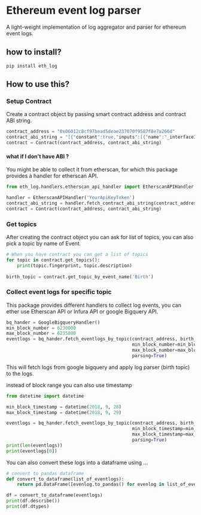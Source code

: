 # Ethereum event log parser
A light-weight implementation of log aggregator and parser for ethereum event logs. 

## how to install?
```
pip install eth_log
```

## How to use this?
### Setup Contract 
Create a contract object by passing smart contract address and contract ABI string.
```python
contract_address = "0x06012c8cf97bead5deae237070f9587f8e7a266d"
contract_abi_string = "[{"constant":true,"inputs":[{"name":"_interfaceID","type":"bytes4"}], ... "
contract = Contract(contract_address, contract_abi_string)
```

#### what if I don't have ABI ?
You might be able to collect it from etherscan, for which this package provides a handler for etherscan API.
```python
from eth_log.handlers.etherscan_api_handler import EtherscanAPIHandler

handler = EtherscanAPIHandler('YourApiKeyToken')
contract_abi_string = handler.fetch_contract_abi_string(contract_address)
contract = Contract(contract_address, contract_abi_string)
```

### Get topics
After creating the contract object you can ask for list of topics, you can also pick a topic by name of Event.
```python
# When you have contract you can get a list of topics 
for topic in contract.get_topics():
    print(topic.fingerprint, topic.description)
    
birth_topic = contract.get_topic_by_event_name('Birth')
```

### Collect event logs for specific topic
This package provides different handlers to collect log events, you can ether use Etherscan API or Infura API or google Bigquery API.
```python
bq_hander = GoogleBigqueryHandler()
min_block_number = 6230000
max_block_number = 6235800
eventlogs = bq_hander.fetch_eventlogs_by_topic(contract_address, birth_topic,
                                               min_block_number=min_block_number,
                                               max_block_number=max_block_number,
                                               parsing=True)
```
This will fetch logs from google bigquery and apply log parser (birth topic) to the logs. 

instead of block range you can also use timestamp 
```python
from datetime import datetime 

min_block_timestamp = datetime(2018, 9, 28)
max_block_timestamp = datetime(2018, 9, 29)

eventlogs = bq_hander.fetch_eventlogs_by_topic(contract_address, birth_topic,
                                               min_block_timestamp=min_block_timestamp,
                                               max_block_timestamp=max_block_timestamp,
                                               parsing=True)
print(len(eventlogs))
print(eventlogs[0])
```

You can also convert these logs into a dataframe using ...
```python
# convert to pandas dataframe 
def convert_to_dataframe(list_of_eventlogs):
    return pd.DataFrame([evenlog.to_pandas() for evenlog in list_of_eventlogs])

df = convert_to_dataframe(eventlogs)
print(df.describe())
print(df.dtypes)
```
